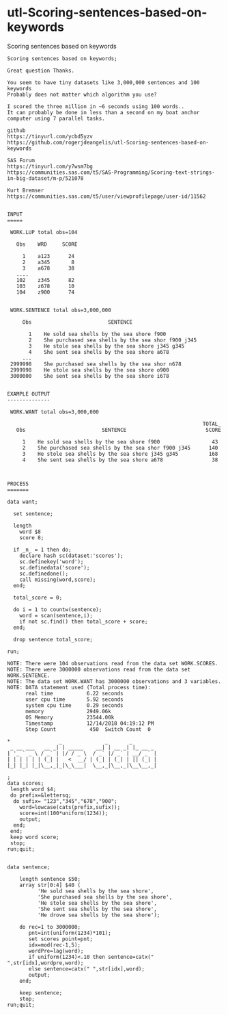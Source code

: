 # utl-Scoring-sentences-based-on-keywords
Scoring sentences based on keywords

    Scoring sentences based on keywords;                                                                                  
                                                                                                                          
    Great question Thanks.                                                                                                
                                                                                                                          
    You seem to have tiny datasets like 3,000,000 sentences and 100 keywords                                              
    Probably does not matter which algorithm you use?                                                                     
                                                                                                                          
    I scored the three million in ~6 seconds using 100 words..                                                            
    It can probably be done in less than a second on my boat anchor computer using 7 parallel tasks.                      
                                                                                                                          
    github                                                                                                                
    https://tinyurl.com/ycbd5yzv                                                                                          
    https://github.com/rogerjdeangelis/utl-Scoring-sentences-based-on-keywords                                            
                                                                                                                          
    SAS Forum                                                                                                             
    https://tinyurl.com/y7wsm7bg                                                                                          
    https://communities.sas.com/t5/SAS-Programming/Scoring-text-strings-in-big-dataset/m-p/521078                         
                                                                                                                          
    Kurt Bremser                                                                                                          
    https://communities.sas.com/t5/user/viewprofilepage/user-id/11562                                                     
                                                                                                                          
                                                                                                                          
    INPUT                                                                                                                 
    =====                                                                                                                 
                                                                                                                          
     WORK.LUP total obs=104                                                                                               
                                                                                                                          
       Obs    WRD     SCORE                                                                                               
                                                                                                                          
         1    a123      24                                                                                                
         2    a345       8                                                                                                
         3    a678      38                                                                                                
       ....                                                                                                               
       102    z345      82                                                                                                
       103    z678      10                                                                                                
       104    z900      74                                                                                                
                                                                                                                          
                                                                                                                          
     WORK.SENTENCE total obs=3,000,000                                                                                    
                                                                                                                          
         Obs                         SENTENCE                                                                             
                                                                                                                          
           1    He sold sea shells by the sea shore f900                                                                  
           2    She purchased sea shells by the sea shor f900 j345                                                        
           3    He stole sea shells by the sea shore j345 g345                                                            
           4    She sent sea shells by the sea shore a678                                                                 
         ...                                                                                                              
     2999998    She purchased sea shells by the sea shor n678                                                             
     2999998    He stole sea shells by the sea shore o900                                                                 
     3000000    She sent sea shells by the sea shore i678                                                                 
                                                                                                                          
                                                                                                                          
    EXAMPLE OUTPUT                                                                                                        
    --------------                                                                                                        
                                                                                                                          
     WORK.WANT total obs=3,000,000                                                                                        
                                                                                                                          
                                                                    TOTAL_                                                
       Obs                         SENTENCE                          SCORE                                                
                                                                                                                          
         1    He sold sea shells by the sea shore f900                 43                                                 
         2    She purchased sea shells by the sea shor f900 j345      140                                                 
         3    He stole sea shells by the sea shore j345 g345          168                                                 
         4    She sent sea shells by the sea shore a678                38                                                 
                                                                                                                          
                                                                                                                          
                                                                                                                          
    PROCESS                                                                                                               
    =======                                                                                                               
                                                                                                                          
    data want;                                                                                                            
                                                                                                                          
      set sentence;                                                                                                       
                                                                                                                          
      length                                                                                                              
        word $8                                                                                                           
        score 8;                                                                                                          
                                                                                                                          
      if _n_ = 1 then do;                                                                                                 
        declare hash sc(dataset:'scores');                                                                                
        sc.definekey('word');                                                                                             
        sc.definedata('score');                                                                                           
        sc.definedone();                                                                                                  
        call missing(word,score);                                                                                         
      end;                                                                                                                
                                                                                                                          
      total_score = 0;                                                                                                    
                                                                                                                          
      do i = 1 to countw(sentence);                                                                                       
        word = scan(sentence,i);                                                                                          
        if not sc.find() then total_score + score;                                                                        
      end;                                                                                                                
                                                                                                                          
      drop sentence total_score;                                                                                          
                                                                                                                          
    run;                                                                                                                  
                                                                                                                          
    NOTE: There were 104 observations read from the data set WORK.SCORES.                                                 
    NOTE: There were 3000000 observations read from the data set WORK.SENTENCE.                                           
    NOTE: The data set WORK.WANT has 3000000 observations and 3 variables.                                                
    NOTE: DATA statement used (Total process time):                                                                       
          real time           6.22 seconds                                                                                
          user cpu time       5.92 seconds                                                                                
          system cpu time     0.29 seconds                                                                                
          memory              2949.06k                                                                                    
          OS Memory           23544.00k                                                                                   
          Timestamp           12/14/2018 04:19:12 PM                                                                      
          Step Count           450  Switch Count  0                                                                       
                                                                                                                          
    *                _              _       _                                                                             
     _ __ ___   __ _| | _____    __| | __ _| |_ __ _                                                                      
    | '_ ` _ \ / _` | |/ / _ \  / _` |/ _` | __/ _` |                                                                     
    | | | | | | (_| |   <  __/ | (_| | (_| | || (_| |                                                                     
    |_| |_| |_|\__,_|_|\_\___|  \__,_|\__,_|\__\__,_|                                                                     
                                                                                                                          
    ;                                                                                                                     
    data scores;                                                                                                          
     length word $4;                                                                                                      
     do prefix=&lettersq;                                                                                                 
      do sufix= "123","345","678","900";                                                                                  
        word=lowcase(cats(prefix,sufix));                                                                                 
        score=int(100*uniform(1234));                                                                                     
        output;                                                                                                           
      end;                                                                                                                
     end;                                                                                                                 
     keep word score;                                                                                                     
     stop;                                                                                                                
    run;quit;                                                                                                             
                                                                                                                          
                                                                                                                          
    data sentence;                                                                                                        
                                                                                                                          
        length sentence $50;                                                                                              
        array str[0:4] $40 (                                                                                              
              'He sold sea shells by the sea shore',                                                                      
              'She purchased sea shells by the sea shore',                                                                
              'He stole sea shells by the sea shore',                                                                     
              'She sent sea shells by the sea shore',                                                                     
              'He drove sea shells by the sea shore');                                                                    
                                                                                                                          
        do rec=1 to 3000000;                                                                                              
           pnt=int(uniform(1234)*101);                                                                                    
           set scores point=pnt;                                                                                          
           idx=mod(rec-1,5);                                                                                              
           wordPre=lag(word);                                                                                             
           if uniform(1234)<.10 then sentence=catx(" ",str[idx],wordpre,word);                                            
           else sentence=catx(" ",str[idx],word);                                                                         
           output;                                                                                                        
        end;                                                                                                              
                                                                                                                          
        keep sentence;                                                                                                    
        stop;                                                                                                             
    run;quit;                                                                                                             
                                                                                                                          
                                                                                                                          
